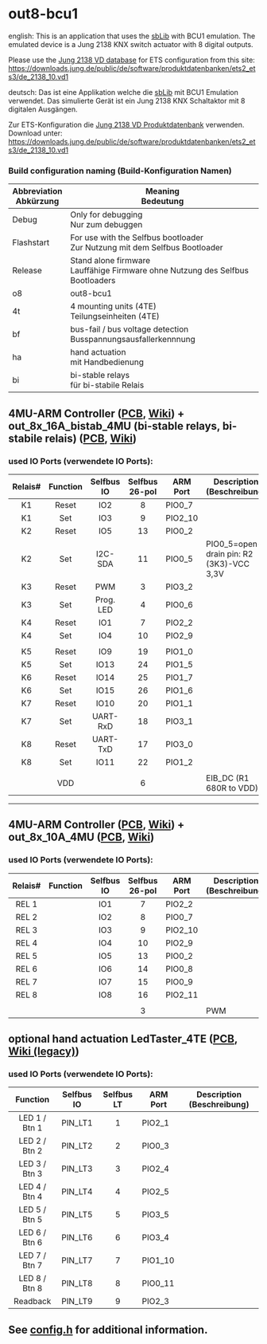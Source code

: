# out8-bcu1

english:
This is an application that uses the [sbLib](https://selfbus.org) with BCU1 emulation.
The emulated device is a Jung 2138 KNX switch actuator with 8 digital outputs.

Please use the [Jung 2138 VD database](https://downloads.jung.de/public/de/software/produktdatenbanken/ets2_ets3/de_2138_10.vd1) for ETS configuration from this site:
https://downloads.jung.de/public/de/software/produktdatenbanken/ets2_ets3/de_2138_10.vd1

deutsch:
Das ist eine Applikation welche die [sbLib](https://selfbus.org) mit BCU1 Emulation verwendet.
Das simulierte Gerät ist ein Jung 2138 KNX Schaltaktor mit 8 digitalen Ausgängen.

Zur ETS-Konfiguration die [Jung 2138 VD Produktdatenbank](https://downloads.jung.de/public/de/software/produktdatenbanken/ets2_ets3/de_2138_10.vd1) verwenden. Download unter:
https://downloads.jung.de/public/de/software/produktdatenbanken/ets2_ets3/de_2138_10.vd1

### Build configuration naming (Build-Konfiguration Namen) 
| Abbreviation<br>Abkürzung | Meaning<br>Bedeutung                                                             |
|---------------------------|----------------------------------------------------------------------------------|
| Debug                     | Only for debugging<br>Nur zum debuggen                                           |
| Flashstart                | For use with the Selfbus bootloader<br>Zur Nutzung mit dem Selfbus Bootloader    |
| Release                   | Stand alone firmware<br>Lauffähige Firmware ohne Nutzung des Selfbus Bootloaders |
| o8                        | out8-bcu1<br>                                                                    |
| 4t                        | 4 mounting units (4TE)<br>Teilungseinheiten (4TE)                                |
| bf                        | bus-fail / bus voltage detection<br>Busspannungsausfallerkennnung                |
| ha                        | hand actuation<br>mit Handbedienung                                              |
| bi                        | bi-stable relays<br>für bi-stabile Relais                                        |

## 4MU-ARM Controller ([PCB](https://github.com/selfbus/hardware-merged/tree/main/controller_lpc1115/lpc1115_4MU_MID), [Wiki](https://selfbus.org/wiki/hardware/controller/49-4te-controller-arm-lpc1115)) + out_8x_16A_bistab_4MU (bi-stable relays, bi-stabile relais) ([PCB](https://github.com/selfbus/hardware-merged/tree/main/applications_din/out_8x_16A_bistab_4MU), [Wiki](https://selfbus.org/wiki/devices/outputs/25-8-fold-binary-output-4module-units-lpc1115))
### used IO Ports (verwendete IO Ports):
|Relais#|Function|Selfbus IO|Selfbus 26-pol|ARM Port |Description (Beschreibung)               |
|:-----:|:------:|:--------:|:------------:|---------|-----------------------------------------|
|K1     |Reset   |IO2       |8             |PIO0_7   |                                         |
|K1     |Set     |IO3       |9             |PIO2_10  |                                         |
|K2     |Reset   |IO5       |13            |PIO0_2   |                                         |
|K2     |Set     |I2C-SDA   |11            |PIO0_5   |PIO0_5=open-drain pin: R2 (3K3)-VCC 3,3V |
|K3     |Reset   |PWM       |3             |PIO3_2   |                                         |
|K3     |Set     |Prog. LED |4             |PIO0_6   |                                         |
|K4     |Reset   |IO1       |7             |PIO2_2   |                                         |
|K4     |Set     |IO4       |10            |PIO2_9   |                                         |
|       |        |          |              |         |                                         |
|K5     |Reset   |IO9       |19            |PIO1_0   |                                         |
|K5     |Set     |IO13      |24            |PIO1_5   |                                         |
|K6     |Reset   |IO14      |25            |PIO1_7   |                                         |
|K6     |Set     |IO15      |26            |PIO1_6   |                                         |
|K7     |Reset   |IO10      |20            |PIO1_1   |                                         |
|K7     |Set     |UART-RxD  |18            |PIO3_1   |                                         |
|K8     |Reset   |UART-TxD  |17            |PIO3_0   |                                         |
|K8     |Set     |IO11      |22            |PIO1_2   |                                         |
|       |        |          |              |         |                                         |
|       |VDD     |          |6             |         |EIB_DC (R1 680R to VDD)                  |

-------------

## 4MU-ARM Controller ([PCB](https://github.com/selfbus/hardware-merged/tree/main/controller_lpc1115/lpc1115_4MU_MID), [Wiki](https://selfbus.org/wiki/hardware/controller/49-4te-controller-arm-lpc1115)) + out_8x_10A_4MU ([PCB](https://github.com/selfbus/hardware-merged/tree/main/applications_din/out_8x_10A_4MU), [Wiki](https://selfbus.org/wiki/devices/outputs/23-switching-actuator-8x-230v-10a-4mount-units))
### used IO Ports (verwendete IO Ports):
|Relais#|Function|Selfbus IO|Selfbus 26-pol|ARM Port |Description (Beschreibung)      |
|:-----:|:------:|:--------:|:------------:|---------|--------------------------------|
|REL 1  |        |IO1       |7             |PIO2_2   |                                |
|REL 2  |        |IO2       |8             |PIO0_7   |                                |
|REL 3  |        |IO3       |9             |PIO2_10  |                                |
|REL 4  |        |IO4       |10            |PIO2_9   |                                |
|REL 5  |        |IO5       |13            |PIO0_2   |                                |
|REL 6  |        |IO6       |14            |PIO0_8   |                                |
|REL 7  |        |IO7       |15            |PIO0_9   |                                |
|REL 8  |        |IO8       |16            |PIO2_11  |                                |
|       |        |          |              |         |                                |
|       |        |          |3             |         |PWM                             |

## optional hand actuation LedTaster_4TE ([PCB](https://github.com/selfbus/hardware-merged/tree/main/addons/leds_buttons_lpc922ctrl_4MU), [Wiki (legacy)](https://selfbus.myxwiki.org/xwiki/bin/view/Technik/LedTasterBoard_4TE))
### used IO Ports (verwendete IO Ports):
|Function     |Selfbus IO|Selfbus LT|ARM Port |Description (Beschreibung)      |
|:-----------:|:--------:|:--------:|---------|--------------------------------|
|LED 1 / Btn 1|PIN_LT1   |1         |PIO2_1   |                                |
|LED 2 / Btn 2|PIN_LT2   |2         |PIO0_3   |                                |
|LED 3 / Btn 3|PIN_LT3   |3         |PIO2_4   |                                |
|LED 4 / Btn 4|PIN_LT4   |4         |PIO2_5   |                                |
|LED 5 / Btn 5|PIN_LT5   |5         |PIO3_5   |                                |
|LED 6 / Btn 6|PIN_LT6   |6         |PIO3_4   |                                |
|LED 7 / Btn 7|PIN_LT7   |7         |PIO1_10  |                                |
|LED 8 / Btn 8|PIN_LT8   |8         |PIO0_11  |                                |
|Readback     |PIN_LT9   |9         |PIO2_3   |                                |

## See [config.h](inc/config.h) for additional information.